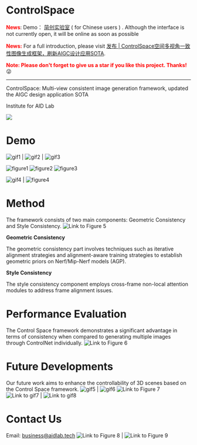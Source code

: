 # ControlSpace
**<span style="color:red">
News</span>**: Demo： <a href = "https://labs.jianchuang.tech">简创实验室</a> ( for Chinese users ) . Although the interface is not currently open, it will be online as soon as possible

<font color='red'>**News:**</font>
For a full introduction, please visit <a href = 'https://mp.weixin.qq.com/s?__biz=MzU2NDk5OTk3Mw==&mid=2247484009&idx=1&sn=256588cad735074642cdb7f00595e40b&chksm=fc432023cb34a93558c1672bea3698081773bf7decbc553c98abd85daf6156cd051f438227b7#rd' >发布 | ControlSpace空间多视角一致性图像生成框架，刷新AIGC设计应用SOTA</a>.

<font color='red'>**Note: Please don't forget to give us a star if you like this project. Thanks!**</font> :stuck_out_tongue_winking_eye:

---


[//]: # (~~**A demo that can be experienced is being prepared.**~~)

ControlSpace: Multi-view consistent image generation framework, updated the AIGC design application SOTA

Institute for AID Lab

<a href='https://github.com/AIDLlab/ControlSpace/'><img src='https://img.shields.io/badge/Project-Page-Green'></a> 

# Demo

![gif1](docs/1.gif) | ![gif2](docs/2.gif) | ![gif3](docs/3.gif)

![figure1](docs/1.jpg)
![figure2](docs/2.jpg)
![figure3](docs/3.jpg)

![gif4](docs/4.gif) | ![figure4](docs/4.jpg)

# Method

The framework consists of two main components: Geometric Consistency and Style Consistency.
![Link to Figure 5](docs/5.png)

**Geometric Consistency**

The geometric consistency part involves techniques such as iterative alignment strategies and alignment-aware training strategies to establish geometric priors on Nerf/Mip-Nerf models (AGP).

**Style Consistency**

The style consistency component employs cross-frame non-local attention modules to address frame alignment issues.


# Performance Evaluation

The Control Space framework demonstrates a significant advantage in terms of consistency when compared to generating multiple images through ControlNet individually.
![Link to Figure 6](docs/6.png)

# Future Developments

Our future work aims to enhance the controllability of 3D scenes based on the Control Space framework.
![gif5](docs/5.gif) | ![gif6](docs/6.gif)
![Link to Figure 7](docs/7.png)
![Link to gif7](docs/7.gif) | ![Link to gif8](docs/8.gif)

# Contact Us

Email: business@aidlab.tech
![Link to Figure 8](docs/8.jpg) | ![Link to Figure 9](docs/9.jpg)

